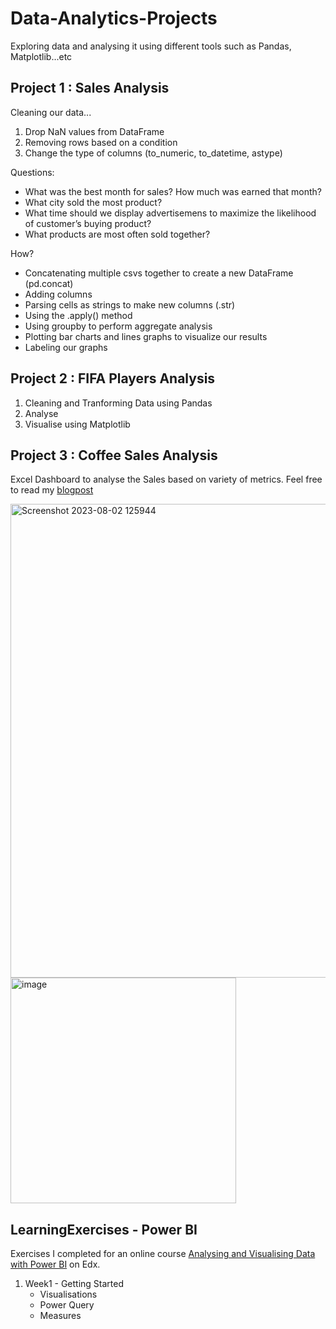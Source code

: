 # Data-Analytics-Projects
Exploring data and analysing it using different tools such as Pandas, Matplotlib...etc

## Project 1 : Sales Analysis

Cleaning our data...
1. Drop NaN values from DataFrame
2. Removing rows based on a condition
3. Change the type of columns (to_numeric, to_datetime, astype)

Questions:
- What was the best month for sales? How much was earned that month?
- What city sold the most product?
- What time should we display advertisemens to maximize the likelihood of customer’s buying product?
- What products are most often sold together?

How?
- Concatenating multiple csvs together to create a new DataFrame (pd.concat)
- Adding columns
- Parsing cells as strings to make new columns (.str)
- Using the .apply() method
- Using groupby to perform aggregate analysis
- Plotting bar charts and lines graphs to visualize our results
- Labeling our graphs

## Project 2 : FIFA Players Analysis

1. Cleaning and Tranforming Data using Pandas
2. Analyse
3. Visualise using Matplotlib

## Project 3 : Coffee Sales Analysis 

Excel Dashboard to analyse the Sales based on variety of metrics. Feel free to read my [blogpost](https://tejaswinigirish.wordpress.com/2023/08/02/excel-coffee-sales-dasboard-project/)

<img width="758" alt="Screenshot 2023-08-02 125944" src="https://github.com/tejaswini-girish/Data-Analytics-Projects/assets/136778982/74ed0c09-6684-48de-a0db-09067bc329c9">

<img width="361" alt="image" src="https://github.com/tejaswini-girish/Data-Analytics-Projects/assets/136778982/f30625fc-c885-4e57-922f-c18018950aaf">

## LearningExercises - Power BI

Exercises I completed for an online course [Analysing and Visualising Data with Power BI]([url](https://www.edx.org/learn/data-analysis/davidson-college-data-analysis-in-power-bi)) on Edx.
1. Week1 - Getting Started
   - Visualisations
   - Power Query
   - Measures
  

